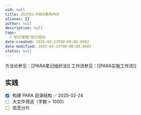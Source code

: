 ```yaml
---
uid: null
title: 2025Q1-PARA重构PKM
aliases: []
author: null
description: null
tags:
  - 知识管理/知识组织
date-created: 2025-02-23T00:00:00.000Z
date-modified: 2025-02-24T00:00:00.000Z
status: null
---
```


方法论参见：[[PARA笔记组织法]]
工作流参见：[[PARA实施工作流]]

## 实践

- [x] 构建 PARA 目录结构 ✅ 2025-02-24
- [ ] 大文件筛选（字数 > 1000）
- [ ] 信息分片
